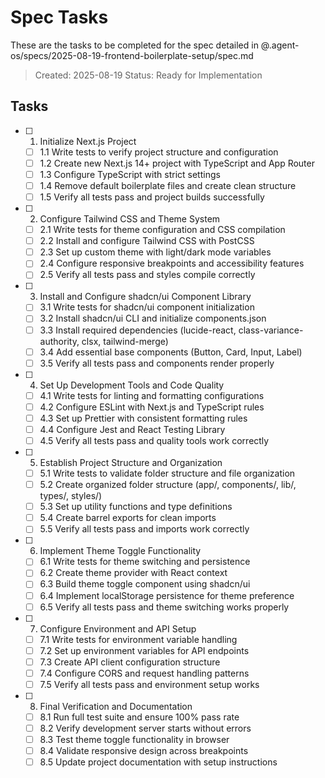 # Spec Tasks

These are the tasks to be completed for the spec detailed in @.agent-os/specs/2025-08-19-frontend-boilerplate-setup/spec.md

> Created: 2025-08-19
> Status: Ready for Implementation

## Tasks

- [ ] 1. Initialize Next.js Project
  - [ ] 1.1 Write tests to verify project structure and configuration
  - [ ] 1.2 Create new Next.js 14+ project with TypeScript and App Router
  - [ ] 1.3 Configure TypeScript with strict settings
  - [ ] 1.4 Remove default boilerplate files and create clean structure
  - [ ] 1.5 Verify all tests pass and project builds successfully

- [ ] 2. Configure Tailwind CSS and Theme System
  - [ ] 2.1 Write tests for theme configuration and CSS compilation
  - [ ] 2.2 Install and configure Tailwind CSS with PostCSS
  - [ ] 2.3 Set up custom theme with light/dark mode variables
  - [ ] 2.4 Configure responsive breakpoints and accessibility features
  - [ ] 2.5 Verify all tests pass and styles compile correctly

- [ ] 3. Install and Configure shadcn/ui Component Library
  - [ ] 3.1 Write tests for shadcn/ui component initialization
  - [ ] 3.2 Install shadcn/ui CLI and initialize components.json
  - [ ] 3.3 Install required dependencies (lucide-react, class-variance-authority, clsx, tailwind-merge)
  - [ ] 3.4 Add essential base components (Button, Card, Input, Label)
  - [ ] 3.5 Verify all tests pass and components render properly

- [ ] 4. Set Up Development Tools and Code Quality
  - [ ] 4.1 Write tests for linting and formatting configurations
  - [ ] 4.2 Configure ESLint with Next.js and TypeScript rules
  - [ ] 4.3 Set up Prettier with consistent formatting rules
  - [ ] 4.4 Configure Jest and React Testing Library
  - [ ] 4.5 Verify all tests pass and quality tools work correctly

- [ ] 5. Establish Project Structure and Organization
  - [ ] 5.1 Write tests to validate folder structure and file organization
  - [ ] 5.2 Create organized folder structure (app/, components/, lib/, types/, styles/)
  - [ ] 5.3 Set up utility functions and type definitions
  - [ ] 5.4 Create barrel exports for clean imports
  - [ ] 5.5 Verify all tests pass and imports work correctly

- [ ] 6. Implement Theme Toggle Functionality
  - [ ] 6.1 Write tests for theme switching and persistence
  - [ ] 6.2 Create theme provider with React context
  - [ ] 6.3 Build theme toggle component using shadcn/ui
  - [ ] 6.4 Implement localStorage persistence for theme preference
  - [ ] 6.5 Verify all tests pass and theme switching works properly

- [ ] 7. Configure Environment and API Setup
  - [ ] 7.1 Write tests for environment variable handling
  - [ ] 7.2 Set up environment variables for API endpoints
  - [ ] 7.3 Create API client configuration structure
  - [ ] 7.4 Configure CORS and request handling patterns
  - [ ] 7.5 Verify all tests pass and environment setup works

- [ ] 8. Final Verification and Documentation
  - [ ] 8.1 Run full test suite and ensure 100% pass rate
  - [ ] 8.2 Verify development server starts without errors
  - [ ] 8.3 Test theme toggle functionality in browser
  - [ ] 8.4 Validate responsive design across breakpoints
  - [ ] 8.5 Update project documentation with setup instructions